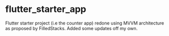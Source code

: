 # flutter_starter_app

Flutter starter project (i.e the counter app) redone using MVVM architecture as proposed by FilledStacks. Added some updates off my own. 
